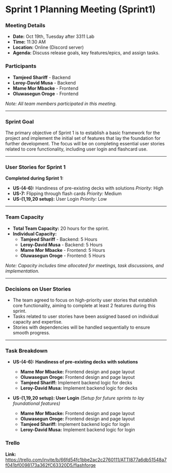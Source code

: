 # **Sprint 1 Planning Meeting (Sprint1)**

### Meeting Details
- **Date:** Oct 19th, Tuesday after 3311 Lab
- **Time:** 11:30 AM
- **Location:** Online (Discord server)
- **Agenda:** Discuss release goals, key features/epics, and assign tasks.

### Participants
- **Tamjeed Shariff** - Backend
- **Leroy-David Musa** - Backend
- **Mame Mor Mbacke** - Frontend
- **Oluwasegun Oroge** - Frontend

*Note: All team members participated in this meeting.*

---

### Sprint Goal
The primary objective of Sprint 1 is to establish a basic framework for the project and implement the initial set of features that lay the foundation for further development. The focus will be on completing essential user stories related to core functionality, including user login and flashcard use.

---

### User Stories for Sprint 1
**Completed during Sprint 1:**
- **US-(4-6):** Handiness of pre-existing decks with solutions
  *Priority:* High
- **US-7:** Flipping through flash cards
  *Priority:* Medium
- **US-(1,19,20 setup):** User Login
  *Priority:* Low

---

### Team Capacity
- **Total Team Capacity:** 20 hours for the sprint.
- **Individual Capacity:**
  - **Tamjeed Shariff** - Backend: 5 Hours
  - **Leroy-David Musa** - Backend: 5 Hours
  - **Mame Mor Mbacke** - Frontend: 5 Hours
  - **Oluwasegun Oroge** - Frontend: 5 Hours

*Note: Capacity includes time allocated for meetings, task discussions, and implementation.*

---

### Decisions on User Stories
- The team agreed to focus on high-priority user stories that establish core functionality, aiming to complete at least 2 features during this sprint.
- Tasks related to user stories have been assigned based on individual capacity and expertise.
- Stories with dependencies will be handled sequentially to ensure smooth progress.

---

### Task Breakdown

- **US-(4-6): Handiness of pre-existing decks with solutions**
  - **Mame Mor Mbacke:** Frontend design and page layout
  - **Oluwasegun Oroge:** Frontend design and page layout
  - **Tamjeed Shariff:** Implement backend logic for decks
  - **Leroy-David Musa:** Implement backend logic for decks

- **US-(1,19,20 setup): User Login**
  *(Setup for future sprints to lay foundational features)*

  - **Mame Mor Mbacke:** Frontend design and page layout
  - **Oluwasegun Oroge:** Frontend design and page layout
  - **Tamjeed Shariff:** Implement backend logic for login
  - **Leroy-David Musa:** Implement backend logic for login
### Trello
**Link:** https://trello.com/invite/b/66fd54fc1bbe2ac2c2760111/ATTI877a6db51548a7f041bf0098173a362fC63320D5/flashforge 
